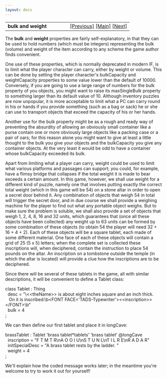 ```yaml
---
layout: docs
---
```

<table width="100%" data-border="0" data-cellspacing="0"
data-cellpadding="3" data-bgcolor="#C0C0C0">
<colgroup>
<col style="width: 50%" />
<col style="width: 50%" />
</colgroup>
<tbody>
<tr>
<td style="text-align: left;"><strong>bulk and weight<br />
</strong></td>
<td style="text-align: right;"><a href="described.html">[Previous]</a> <a
href="generalintroduction.html">[Main]</a> <a
href="setsuperclasslist.html">[Next]</a></td>
</tr>
</tbody>
</table>

  
The **bulk** and **weight** properties are fairly self-explanatory, in
that they can be used to hold numbers (which must be integers)
representing the bulk (volume) and weight of the item according to any
scheme the game author finds convenient.  
  
One use of these properties, which is normally deprecated in modern IF,
is to limit what the player character can carry, either by weight or
volume. This can be done by setting the player character's bulkCapacity
and weightCapacity properties to some value lower than the default of
10000. Conversely, if you are going to use a large range of numbers for
the bulk property of you objects, you might want to raise its
maxSingleBulk property to something larger than its default value of 10.
Although inventory puzzles are now unpopular, it is more acceptable to
limit what a PC can carry round in his or hands if you provide something
(such as a bag or sack) he or she can use to transport objects that
exceed the capacity of his or her hands.  
  
Another use for the bulk property might be as a rough and ready way of
preventing the absurdity of allowing an obviously small container like a
purse contain one or more obviously large objects like a packing case or
a pair of oars; for this reason alone you might want to give at least a
little thought to the bulk you give your objects and the bulkCapacity
you give any container objects. At the very least it would be odd to
have a container whose bulkCapacity exceeded its bulk.  
  
Apart from limiting what a player can carry, weight could be used to
limit what various platforms and passages can support; you could, for
example, have a flimsy bridge that collapses if the total weight it is
made to bear exceeds a certain amount. In this game, however, we shall
use weight for a different kind of puzzle, namely one that involves
putting exactly the correct total weight (which in this game will be 54)
on a stone altar in order to open a secret door behind it. Any
combination of objects that weigh 54 in total will trigger the secret
door, and in due course we shall provide a weighing machine for the
player to find out what any portable object weighs. But to make sure the
problem is soluble, we shall also provide a set of objects that weigh 1,
2, 4, 8, 16 and 32 units, which guarantees that (once all these objects
have been collected) any weight up to 63 units can be formed by some
combination of these objects (to obtain 54 the player will need 32 +
16 + 4 + 2). Each of these objects will be a square tablet, each made of
some different material. One face of each of these objects will contain
a grid of 25 (5 x 5) letters; when the complete set is collected these
inscriptions will, when deciphered, contain the instruction to place 54
pounds on the altar. An inscription on a tombstone outside the temple
(in which the altar is located) will provide a clue how the inscriptions
are to be deciphered.  
  
Since there will be several of these tablets in the game, all with
similar descriptions, it will be convenient to define a Tablet class:  
  
class Tablet : Thing   
  desc = "\\\<\<theName\>\> is about eight inches square and an inch thick.  
   On it is inscribed:\b\<FONT FACE='TADS-Typewriter'\>\<\<inscription\>\>\</FONT\>\b"     
  bulk = 4  
;  
  
We can then define our first tablet and place it in longCave:  
  
brassTablet : Tablet 'brass tablet\*tablets' 'brass tablet' @longCave  
  inscription = "F T M T R\nA O O I U\nS T U N L\nT I L R E\nR A D A R"  
  initSpecialDesc = "A brass tablet rests by the ladder. "  
  weight = 4    
;  
  
We'll explain how the coded message works later; in the meantime you're
welcome to try to work it out for yourself!  
  

